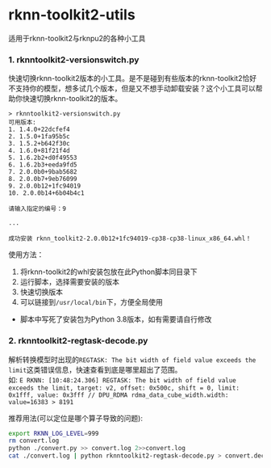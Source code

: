 # rknn-toolkit2-utils
适用于rknn-toolkit2与rknpu2的各种小工具


### 1. rknntoolkit2-versionswitch.py

快速切换rknn-toolkit2版本的小工具。是不是碰到有些版本的rknn-toolkit2恰好不支持你的模型，想多试几个版本，但是又不想手动卸载安装？这个小工具可以帮助你快速切换rknn-toolkit2的版本。  

```log
> rknntoolkit2-versionswitch.py
可用版本:
1. 1.4.0+22dcfef4
2. 1.5.0+1fa95b5c
3. 1.5.2+b642f30c
4. 1.6.0+81f21f4d
5. 1.6.2b2+d0f49553
6. 1.6.2b3+eeda9fd5
7. 2.0.0b0+9bab5682
8. 2.0.0b7+9eb76099
9. 2.0.0b12+1fc94019
10. 2.0.0b14+6b04b4c1

请输入指定的编号：9

...

成功安装 rknn_toolkit2-2.0.0b12+1fc94019-cp38-cp38-linux_x86_64.whl！
```
使用方法：

1. 将rknn-toolkit2的whl安装包放在此Python脚本同目录下
2. 运行脚本，选择需要安装的版本
3. 快速切换版本
4. 可以链接到`/usr/local/bin`下，方便全局使用

- 脚本中写死了安装包为Python 3.8版本，如有需要请自行修改

### 2. rknntoolkit2-regtask-decode.py

解析转换模型时出现的`REGTASK: The bit width of field value exceeds the limit`这类错误信息，快速查看到底是哪里超出了范围。  
如: `E RKNN: [10:48:24.306] REGTASK: The bit width of field value exceeds the limit, target: v2, offset: 0x500c, shift = 0, limit: 0x1fff, value: 0x3fff // DPU_RDMA rdma_data_cube_width.width: value=16383 > 8191`

推荐用法(可以定位是哪个算子导致的问题):
```bash
export RKNN_LOG_LEVEL=999
rm convert.log
python ./convert.py >> convert.log 2>>convert.log
cat ./convert.log | python rknntoolkit2-regtask-decode.py > convert.decoded.log
```

